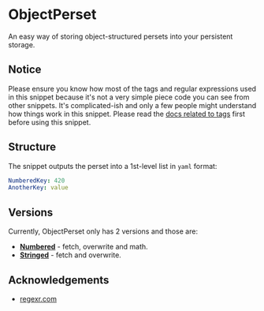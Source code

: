 # ObjectPerset
An easy way of storing object-structured persets into your persistent storage.

## Notice
Please ensure you know how most of the tags and regular expressions used in this snippet because it's not a very simple piece code you can see from other snippets. It's complicated-ish and only a few people might understand how things work in this snippet. Please read the [docs related to tags](https://atlas.bot/documentation/tags) first before using this snippet.

## Structure
The snippet outputs the perset into a 1st-level list in `yaml` format:
```yaml
NumberedKey: 420
AnotherKey: value
```

## Versions
Currently, ObjectPerset only has 2 versions and those are:
- [**Numbered**](./ObjectPerset-Number.md) - fetch, overwrite and math.
- [**Stringed**](./ObjectPerset-String.md) - fetch and overwrite.

## Acknowledgements
- [regexr.com](https://regexr.com)

